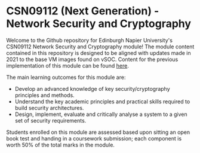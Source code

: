 # CSN09112 (Next Generation) - Network Security and Cryptography

Welcome to the Github repository for Edinburgh Napier University's CSN09112 Network Security and Cryptography module!
The module content contained in this repository is designed to be aligned with updates made in 2021 to the base VM images found on vSOC.
Content for the previous implementation of this module can be found [here](https://github.com/billbuchanan/csn09112).

The main learning outcomes for this module are:

- Develop an advanced knowledge of key security/cryptography principles and methods.
- Understand the key academic principles and practical skills required to build security architectures.
- Design, implement, evaluate and critically analyse a system to a given set of security requirements.

Students enrolled on this module are assessed based upon sitting an open book test and handing in a coursework submission; each component is worth 50% of the total marks in the module.
